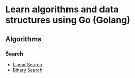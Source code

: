 # Learn algorithms and data structures using Go (Golang)
## Algorithms
### Search
- [Linear Search](https://github.com/Mehdi-17/Learn_algorithms_and_data_structures_with-GO/tree/main/algorithms/search/linearSearch)
- [Binary Search](https://github.com/Mehdi-17/Learn_algorithms_and_data_structures_with-GO/tree/main/algorithms/search/binarySearch)
